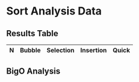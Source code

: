# Sort Analysis Data

## Results Table


| N | Bubble | Selection | Insertion | Quick |
| :-- | :--: | :--: | :--: | :--: |


## BigO Analysis  